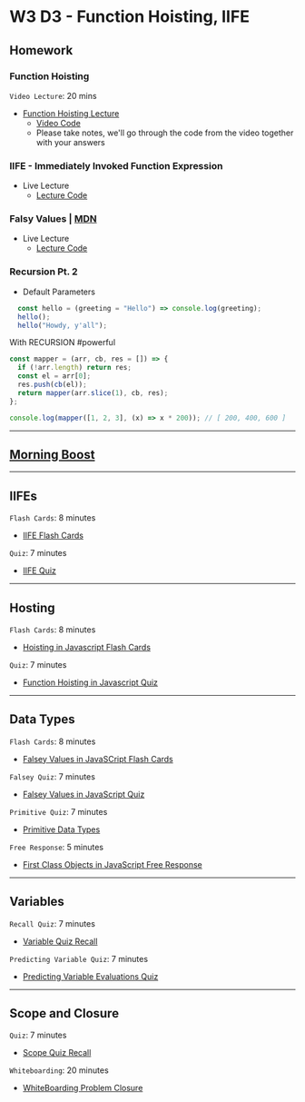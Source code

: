 # W3 D3 - Function Hoisting, IIFE

## Homework

### Function Hoisting

`Video Lecture`: 20 mins

- [Function Hoisting Lecture]
  - [Video Code](./code-it-out/function_hoisting.js)
  - Please take notes, we'll go through the code from the video together\
  with your answers

### IIFE - Immediately Invoked Function Expression

- Live Lecture
  - [Lecture Code](./code-it-out/iife.js)

### Falsy Values | [MDN](https://developer.mozilla.org/en-US/docs/Glossary/Falsy)

- Live Lecture
  - [Lecture Code](./code-it-out/falsy_values.js)

### Recursion Pt. 2

- Default Parameters

```js
  const hello = (greeting = "Hello") => console.log(greeting);
  hello();
  hello("Howdy, y'all");

```

With RECURSION #powerful

```js
const mapper = (arr, cb, res = []) => {
  if (!arr.length) return res;
  const el = arr[0];
  res.push(cb(el));
  return mapper(arr.slice(1), cb, res);
};

console.log(mapper([1, 2, 3], (x) => x * 200)); // [ 200, 400, 600 ]
```


---

## [Morning Boost]

---

## IIFEs
```Flash Cards```: 8 minutes
- [IIFE Flash Cards]


```Quiz```: 7 minutes
- [IIFE Quiz]

--- 

## Hosting 
```Flash Cards```: 8 minutes
- [Hoisting in Javascript Flash Cards]

```Quiz```: 7 minutes
- [Function Hoisting in Javascript Quiz]

---

## Data Types
```Flash Cards```: 8 minutes
- [Falsey Values in JavaSCript Flash Cards]

```Falsey Quiz```: 7 minutes
- [Falsey Values in JavaScript Quiz]

```Primitive Quiz```: 7 minutes
- [Primitive Data Types]

```Free Response```: 5 minutes
- [First Class Objects in JavaScript Free Response]

---

## Variables
```Recall Quiz```: 7 minutes
- [Variable Quiz Recall] 

```Predicting Variable Quiz```: 7 minutes
- [Predicting Variable Evaluations Quiz]

---

## Scope and Closure
```Quiz```: 7 minutes
- [Scope Quiz Recall]

```Whiteboarding```: 20 minutes
- [WhiteBoarding Problem Closure]


<!-- Links per cohort -->

[Morning boost]: https://open.appacademy.io/learn/js-py---jun-2022-cohort-1-online/week-3---intro-to-javascript/wednesday-morning-boost
[Function Hoisting Lecture]: https://open.appacademy.io/learn/js-py---jun-2022-cohort-1-online/week-3---intro-to-javascript/function-hoisting-lecture
[IIFE Flash Cards]: https://open.appacademy.io/learn/js-py---jun-2022-cohort-1-online/week-3---recursion--iifes--and-asynchronous-js/iife-flash-cards
[IIFE Quiz]: https://open.appacademy.io/learn/js-py---jun-2022-cohort-1-online/week-3---recursion--iifes--and-asynchronous-js/iife-quiz
[Hoisting in Javascript Flash Cards]: https://open.appacademy.io/learn/js-py---jun-2022-cohort-1-online/week-3---recursion--iifes--and-asynchronous-js/hoisting-in-javascript-flash-cards
[Function Hoisting in Javascript Quiz]: https://open.appacademy.io/learn/js-py---jun-2022-cohort-1-online/week-3---recursion--iifes--and-asynchronous-js/function-hoisting-in-javascript-quiz
[Falsey Values in JavaSCript Flash Cards]: https://open.appacademy.io/learn/js-py---jun-2022-cohort-1-online/week-3---recursion--iifes--and-asynchronous-js/falsey-values-in-javascript-flash-cards
[Falsey Values in JavaScript Quiz]: https://open.appacademy.io/learn/js-py---jun-2022-cohort-1-online/week-3---recursion--iifes--and-asynchronous-js/falsey-values-in-javascript-quiz
[Primitive Data Types]: https://open.appacademy.io/learn/js-py---jun-2022-cohort-1-online/week-3---recursion--iifes--and-asynchronous-js/primitive-data-types-quiz 
[First Class Objects in JavaScript Free Response]: https://open.appacademy.io/learn/js-py---jun-2022-cohort-1-online/week-3---recursion--iifes--and-asynchronous-js/first-class-objects-in-javascript-free-response
[Variable Quiz Recall]: https://open.appacademy.io/learn/js-py---jun-2022-cohort-1-online/week-3---recursion--iifes--and-asynchronous-js/variable-quiz-recall 
[Predicting Variable Evaluations Quiz]: https://open.appacademy.io/learn/js-py---jun-2022-cohort-1-online/week-3---recursion--iifes--and-asynchronous-js/predicting-variable-evaluations-quiz
[Scope Quiz Recall]: https://open.appacademy.io/learn/js-py---jun-2022-cohort-1-online/week-3---recursion--iifes--and-asynchronous-js/scope-quiz-recall
[WhiteBoarding Problem Closure]: https://open.appacademy.io/learn/js-py---jun-2022-cohort-1-online/week-3---recursion--iifes--and-asynchronous-js/whiteboarding-problem-closure
<!-- Constant Links -->
